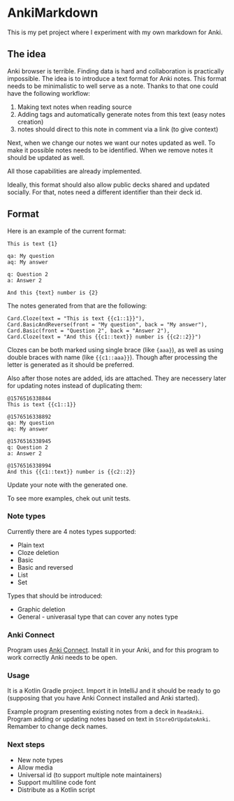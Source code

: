 # AnkiMarkdown

This is my pet project where I experiment with my own markdown for Anki.

## The idea

Anki browser is terrible. Finding data is hard and collaboration is practically impossible. 
The idea is to introduce a text format for Anki notes. 
This format needs to be minimalistic to well serve as a note.
Thanks to that one could have the following workflow:

1) Making text notes when reading source
2) Adding tags and automatically generate notes from this text (easy notes creation)
3) notes should direct to this note in comment via a link (to give context)

Next, when we change our notes we want our notes updated as well. To make it possible notes needs to be identified. When we remove notes it should be updated as well. 

All those capabilities are already implemented.

Ideally, this format should also allow public decks shared and updated socially. For that, notes need a different identifier than their deck id.

## Format

Here is an example of the current format:

```
This is text {1}

qa: My question
aq: My answer

q: Question 2
a: Answer 2

And this {text} number is {2}
```

The notes generated from that are the following:

```
Card.Cloze(text = "This is text {{c1::1}}"),
Card.BasicAndReverse(front = "My question", back = "My answer"),
Card.Basic(front = "Question 2", back = "Answer 2"),
Card.Cloze(text = "And this {{c1::text}} number is {{c2::2}}")
```

Clozes can be both marked using single brace (like `{aaa}`), as well as using double braces with name (like `{{c1::aaa}}`). 
Though after processing the letter is generated as it should be preferred. 

Also after those notes are added, ids are attached. They are necessery later for updating notes instead of duplicating them:

```
@1576516338844
This is text {{c1::1}}

@1576516338892
qa: My question
aq: My answer

@1576516338945
q: Question 2
a: Answer 2

@1576516338994
And this {{c1::text}} number is {{c2::2}}
```

Update your note with the generated one. 

To see more examples, chek out unit tests.

### Note types

Currently there are 4 notes types supported:
* Plain text
* Cloze deletion
* Basic
* Basic and reversed
* List
* Set

Types that should be introduced:
* Graphic deletion
* General - univerasal type that can cover any notes type

### Anki Connect

Program uses [Anki Connect](https://github.com/FooSoft/anki-connect). Install it in your Anki, and for this program to work correctly Anki needs to be open. 

### Usage

It is a Kotlin Gradle project. Import it in IntelliJ and it should be ready to go (supposing that you have Anki Connect installed and Anki started).

Example program presenting existing notes from a deck in `ReadAnki`. Program adding or updating notes based on text in `StoreOrUpdateAnki`. Remamber to change deck names.

### Next steps

* New note types
* Allow media
* Universal id (to support multiple note maintainers)
* Support multiline code font
* Distribute as a Kotlin script

